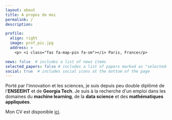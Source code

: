 ```yaml
---
layout: about
title: A propos de moi
permalink: /
description:

profile:
  align: right
  image: prof_pic.jpg
  address: >
    <p> <i class="fas fa-map-pin fa-sm"></i> Paris, France</p>

news: false  # includes a list of news items
selected_papers: false # includes a list of papers marked as "selected={true}"
social: true  # includes social icons at the bottom of the page
---
```


Porté par l'innovation et les sciences, je suis depuis peu double diplômé de l'**ENSEEIHT** et de **Georgia Tech**. Je suis à la recherche d'un emploi dans les domaines du **machine learning**, de la **data science** et des **mathématiques appliquées**.

Mon CV est disponible [ici](assets/pdf/CV_tgalizzi.pdf).
